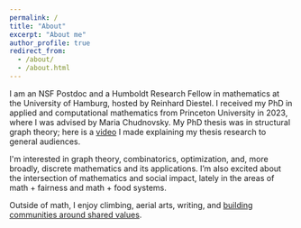 ```yaml
---
permalink: /
title: "About"
excerpt: "About me"
author_profile: true
redirect_from:
  - /about/
  - /about.html
---
```

I am an NSF Postdoc and a Humboldt Research Fellow in mathematics at the University of Hamburg, hosted by Reinhard Diestel. I received my PhD in applied and computational mathematics from Princeton University in 2023, where I was advised by Maria Chudnovsky. My PhD thesis was in structural graph theory; here is a [video](https://mediacentral.princeton.edu/media/Explaining%20treewidth%20through%20the%20Traveling%20Salesman%20Problem%2C%20Tara%20Abrishami%2C%20GS%20%20(2278472)/1_54cmvif1/297780972) I made explaining my thesis research to general audiences. 

I'm interested in graph theory, combinatorics, optimization, and, more broadly, discrete mathematics and its applications. I’m also excited about the intersection of mathematics and social impact, lately in the areas of math + fairness and math + food systems. 

Outside of math, I enjoy climbing, aerial arts, writing, and [building communities around shared values](https://twod.princeton.edu/). 
